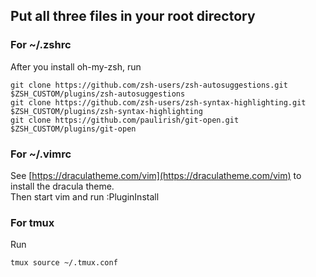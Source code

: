 ## Put all three files in your root directory
### For ~/.zshrc
After you install oh-my-zsh, run
```
git clone https://github.com/zsh-users/zsh-autosuggestions.git $ZSH_CUSTOM/plugins/zsh-autosuggestions
git clone https://github.com/zsh-users/zsh-syntax-highlighting.git $ZSH_CUSTOM/plugins/zsh-syntax-highlighting
git clone https://github.com/paulirish/git-open.git $ZSH_CUSTOM/plugins/git-open
```

### For ~/.vimrc
See [https://draculatheme.com/vim](https://draculatheme.com/vim) to install the dracula theme.  
Then start vim and run :PluginInstall

### For tmux
Run
```
tmux source ~/.tmux.conf
```
